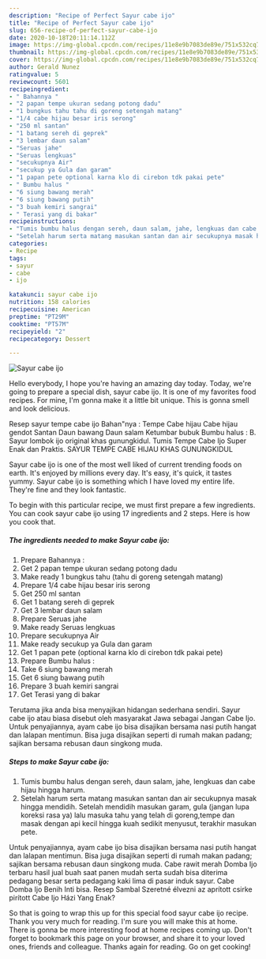 ```yaml
---
description: "Recipe of Perfect Sayur cabe ijo"
title: "Recipe of Perfect Sayur cabe ijo"
slug: 656-recipe-of-perfect-sayur-cabe-ijo
date: 2020-10-18T20:11:14.112Z
image: https://img-global.cpcdn.com/recipes/11e8e9b7083de89e/751x532cq70/sayur-cabe-ijo-foto-resep-utama.jpg
thumbnail: https://img-global.cpcdn.com/recipes/11e8e9b7083de89e/751x532cq70/sayur-cabe-ijo-foto-resep-utama.jpg
cover: https://img-global.cpcdn.com/recipes/11e8e9b7083de89e/751x532cq70/sayur-cabe-ijo-foto-resep-utama.jpg
author: Gerald Nunez
ratingvalue: 5
reviewcount: 5601
recipeingredient:
- " Bahannya "
- "2 papan tempe ukuran sedang potong dadu"
- "1 bungkus tahu tahu di goreng setengah matang"
- "1/4 cabe hijau besar iris serong"
- "250 ml santan"
- "1 batang sereh di geprek"
- "3 lembar daun salam"
- "Seruas jahe"
- "Seruas lengkuas"
- "secukupnya Air"
- "secukup ya Gula dan garam"
- "1 papan pete optional karna klo di cirebon tdk pakai pete"
- " Bumbu halus "
- "6 siung bawang merah"
- "6 siung bawang putih"
- "3 buah kemiri sangrai"
- " Terasi yang di bakar"
recipeinstructions:
- "Tumis bumbu halus dengan sereh, daun salam, jahe, lengkuas dan cabe hijau hingga harum."
- "Setelah harum serta matang masukan santan dan air secukupnya masak hingga mendidih. Setelah mendidih masukan garam, gula (jangan lupa koreksi rasa ya) lalu masuka tahu yang telah di goreng,tempe dan masak dengan api kecil hingga kuah sedikit menyusut, terakhir masukan pete."
categories:
- Recipe
tags:
- sayur
- cabe
- ijo

katakunci: sayur cabe ijo 
nutrition: 158 calories
recipecuisine: American
preptime: "PT29M"
cooktime: "PT57M"
recipeyield: "2"
recipecategory: Dessert

---
```



![Sayur cabe ijo](https://img-global.cpcdn.com/recipes/11e8e9b7083de89e/751x532cq70/sayur-cabe-ijo-foto-resep-utama.jpg)

Hello everybody, I hope you're having an amazing day today. Today, we're going to prepare a special dish, sayur cabe ijo. It is one of my favorites food recipes. For mine, I'm gonna make it a little bit unique. This is gonna smell and look delicious.

Resep sayur tempe cabe ijo Bahan&#34;nya : Tempe Cabe hijau Cabe hijau gendot Santan Daun bawang Daun salam Ketumbar bubuk Bumbu halus : B. Sayur lombok ijo original khas gunungkidul. Tumis Tempe Cabe Ijo Super Enak dan Praktis. SAYUR TEMPE CABE HIJAU KHAS GUNUNGKIDUL

Sayur cabe ijo is one of the most well liked of current trending foods on earth. It's enjoyed by millions every day. It's easy, it's quick, it tastes yummy. Sayur cabe ijo is something which I have loved my entire life. They're fine and they look fantastic.


To begin with this particular recipe, we must first prepare a few ingredients. You can cook sayur cabe ijo using 17 ingredients and 2 steps. Here is how you cook that.

<!--inarticleads1-->

##### The ingredients needed to make Sayur cabe ijo:

1. Prepare  Bahannya :
1. Get 2 papan tempe ukuran sedang potong dadu
1. Make ready 1 bungkus tahu (tahu di goreng setengah matang)
1. Prepare 1/4 cabe hijau besar iris serong
1. Get 250 ml santan
1. Get 1 batang sereh di geprek
1. Get 3 lembar daun salam
1. Prepare Seruas jahe
1. Make ready Seruas lengkuas
1. Prepare secukupnya Air
1. Make ready secukup ya Gula dan garam
1. Get 1 papan pete (optional karna klo di cirebon tdk pakai pete)
1. Prepare  Bumbu halus :
1. Take 6 siung bawang merah
1. Get 6 siung bawang putih
1. Prepare 3 buah kemiri sangrai
1. Get  Terasi yang di bakar


Terutama jika anda bisa menyajikan hidangan sederhana sendiri. Sayur cabe ijo atau biasa disebut oleh masyarakat Jawa sebagai Jangan Cabe Ijo. Untuk penyajiannya, ayam cabe ijo bisa disajikan bersama nasi putih hangat dan lalapan mentimun. Bisa juga disajikan seperti di rumah makan padang; sajikan bersama rebusan daun singkong muda. 

<!--inarticleads2-->

##### Steps to make Sayur cabe ijo:

1. Tumis bumbu halus dengan sereh, daun salam, jahe, lengkuas dan cabe hijau hingga harum.
1. Setelah harum serta matang masukan santan dan air secukupnya masak hingga mendidih. Setelah mendidih masukan garam, gula (jangan lupa koreksi rasa ya) lalu masuka tahu yang telah di goreng,tempe dan masak dengan api kecil hingga kuah sedikit menyusut, terakhir masukan pete.


Untuk penyajiannya, ayam cabe ijo bisa disajikan bersama nasi putih hangat dan lalapan mentimun. Bisa juga disajikan seperti di rumah makan padang; sajikan bersama rebusan daun singkong muda. Cabe rawit merah Domba Ijo terbaru hasil jual buah saat panen mudah serta sudah bisa diterima pedagang besar serta pedagang kaki lima di pasar induk sayur. Cabe Domba Ijo Benih Inti bisa. Resep Sambal Szeretné élvezni az aprított csirke pirított Cabe Ijo Házi Yang Enak? 

So that is going to wrap this up for this special food sayur cabe ijo recipe. Thank you very much for reading. I'm sure you will make this at home. There is gonna be more interesting food at home recipes coming up. Don't forget to bookmark this page on your browser, and share it to your loved ones, friends and colleague. Thanks again for reading. Go on get cooking!
